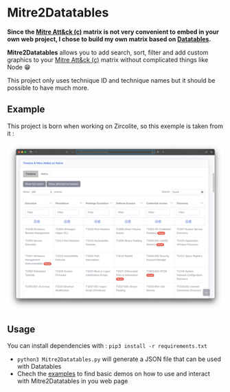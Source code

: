 # Mitre2Datatables

**Since the [Mitre Att&ck (c)](https://attack.mitre.org) matrix is not very convenient to embed in your own web project, I chose to build my own matrix based on [Datatables](https://datatables.net).**

**Mitre2Datatables** allows you to add search, sort, filter and add custom graphics to your [Mitre Att&ck (c)](https://attack.mitre.org) matrix without complicated things like Node 😁

This project only uses technique ID and technique names but it should be possible to have much more.

## Example

This project is born when working on Zircolite, so this exemple is taken from it : 

![](pics/gui-matrix.webp)

## Usage

You can install dependencies with : `pip3 install -r requirements.txt`

- `python3 Mitre2Datatables.py` will generate a JSON file that can be used with Datatables
- Chech the [examples](examples/) to find basic demos on how to use and interact with Mitre2Datatables in you web page

